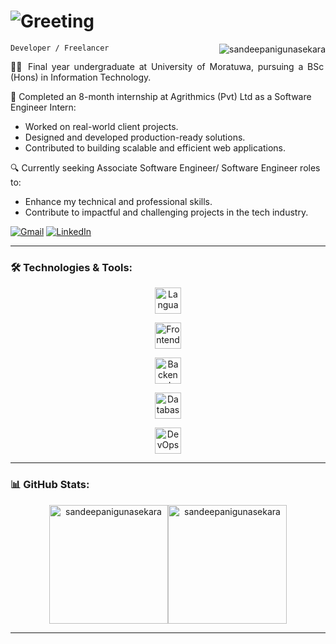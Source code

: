 # <img src="https://readme-typing-svg.demolab.com?font=Teko&weight=600&size=40&pause=2000&color=7900F7&vCenter=true&width=435&lines=Hi+There+%F0%9F%99%8C;I'm+Sandeepani+Gunasekara%F0%9F%A4%A0" alt="Greeting"/>

<code>Developer / Freelancer</code>
<img src="https://komarev.com/ghpvc/?username=sandeepanigunasekara&label=Profile%20views&color=0e75b6&style=flat" alt="sandeepanigunasekara" align="right" />

<p align="justify">
👩‍🎓 Final year undergraduate at University of Moratuwa, pursuing a BSc (Hons) in Information Technology.
  
💼 Completed an 8-month internship at Agrithmics (Pvt) Ltd as a Software Engineer Intern:
  - Worked on real-world client projects.
  - Designed and developed production-ready solutions.
  - Contributed to building scalable and efficient web applications.
    
🔍 Currently seeking Associate Software Engineer/ Software Engineer roles to:
  - Enhance my technical and professional skills.
  - Contribute to impactful and challenging projects in the tech industry.
</p>

<p align="left">
    <a href="mailto:sandeepanigunasekaraofficial@gmail.com" target="_blank"><img src="https://img.shields.io/badge/Email-red?style=for-the-badge&logo=gmail&logoColor=f5f5f5" alt="Gmail" /></a>
    <a href="https://www.linkedin.com/in/sandeepani-gunasekara/" target="_blank"><img src="https://img.shields.io/badge/LinkedIn-0e75b6?style=for-the-badge&logo=linkedin" alt="LinkedIn" /></a>
</p>

---

### 🛠️ Technologies & Tools:

<p>
    <p align="center"><img height="42" src="https://go-skill-icons.vercel.app/api/icons?theme=dark&i=c,cpp,cs,java,py,bash" alt="Languages"/></p>
    <p align="center"><img height="42" src="https://go-skill-icons.vercel.app/api/icons?theme=dark&i=html,css,js,ts,angular,react,next,redux,tailwind,php,bootstrap,flutter,reactnative" alt="Frontend"/></p>
    <p align="center"><img height="42" src="https://go-skill-icons.vercel.app/api/icons?theme=dark&i=bun,nodejs,spring,net,hono,express,prisma,mongoose" alt="Backend"/></p>
    <p align="center"><img height="42" src="https://go-skill-icons.vercel.app/api/icons?theme=dark&i=oracle,mysql,postgresql,sqlserver,mongodb" alt="Database"/></p>
    <p align="center"><img height="42" src="https://go-skill-icons.vercel.app/api/icons?theme=dark&i=docker,aws,azure,heroku,supabase,firebase,git,bitbucket,selenium" alt="DevOps"/></p>
</p>

---

### 📊 GitHub Stats:

<p align="center" style="display:flex; justify-content:center; flex-wrap:wrap">
<!--     <img height="190px" src="https://streak-stats.demolab.com?user=sandeepanigunasekara&hide_border=true" alt="GitHub Streak" /><br/> -->
    <img height="190px" src="https://github-readme-stats.vercel.app/api?username=sandeepanigunasekara&show_icons=true&locale=en&theme=gruvbox&hide_border=true&rank_icon=github" alt="sandeepanigunasekara" />
    <img height="190px" src="https://github-readme-stats.vercel.app/api/top-langs?username=sandeepanigunasekara&show_icons=true&locale=en&layout=compact&theme=gruvbox&hide_border=true" alt="sandeepanigunasekara" />
</p>

---


<!-- <details>
<summary><h3>👨‍💻 My Coding Journey<h3></summary>
</details> -->
